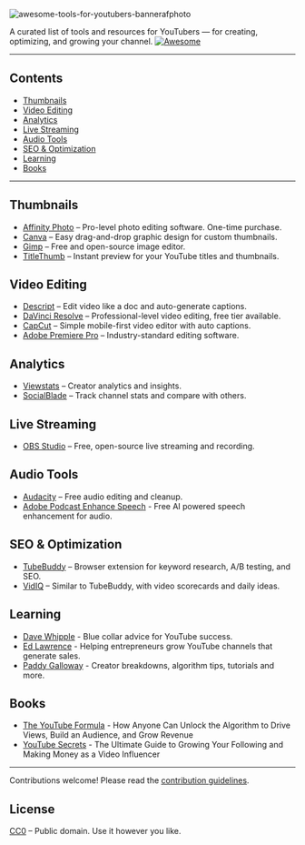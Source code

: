 ![awesome-tools-for-youtubers-bannerafphoto](https://github.com/user-attachments/assets/7931ceb6-272f-4ece-a578-16058a5eea7c)

A curated list of tools and resources for YouTubers — for creating, optimizing, and growing your channel. [![Awesome](https://awesome.re/badge.svg)](https://awesome.re)

---

## Contents

- [Thumbnails](#thumbnails)
- [Video Editing](#video-editing)
- [Analytics](#analytics)
- [Live Streaming](#live-streaming)
- [Audio Tools](#audio-tools)
- [SEO & Optimization](#seo--optimization)
- [Learning](#learning)
- [Books](#books)

---

## Thumbnails

- [Affinity Photo](https://affinity.serif.com/en-us/photo/) – Pro-level photo editing software. One-time purchase.
- [Canva](https://www.canva.com/) – Easy drag-and-drop graphic design for custom thumbnails.
- [Gimp](https://www.gimp.org/) – Free and open-source image editor.
- [TitleThumb](https://titlethumb.com/) – Instant preview for your YouTube titles and thumbnails.

## Video Editing

- [Descript](https://www.descript.com/) – Edit video like a doc and auto-generate captions.
- [DaVinci Resolve](https://www.blackmagicdesign.com/products/davinciresolve/) – Professional-level video editing, free tier available.
- [CapCut](https://www.capcut.com/) – Simple mobile-first video editor with auto captions.
- [Adobe Premiere Pro](https://www.adobe.com/products/premiere.html) – Industry-standard editing software.

## Analytics

- [Viewstats](https://viewstats.io/) – Creator analytics and insights.
- [SocialBlade](https://socialblade.com/) – Track channel stats and compare with others.

## Live Streaming

- [OBS Studio](https://obsproject.com/) – Free, open-source live streaming and recording.

## Audio Tools

- [Audacity](https://www.audacityteam.org/) – Free audio editing and cleanup.
- [Adobe Podcast Enhance Speech](https://podcast.adobe.com/en/enhance) - Free AI powered speech enhancement for audio.

## SEO & Optimization

- [TubeBuddy](https://www.tubebuddy.com/) – Browser extension for keyword research, A/B testing, and SEO.
- [VidIQ](https://vidiq.com/) – Similar to TubeBuddy, with video scorecards and daily ideas.

## Learning

- [Dave Whipple](https://www.youtube.com/@davewhipplevideo) - Blue collar advice for YouTube success.
- [Ed Lawrence](https://www.youtube.com/@ed-lawrence) - Helping entrepreneurs grow YouTube channels that generate sales.
- [Paddy Galloway](https://www.youtube.com/@paddygalloway8780) - Creator breakdowns, algorithm tips, tutorials and more.

## Books

- [The YouTube Formula](https://amzn.to/4nvgiQp) - How Anyone Can Unlock the Algorithm to Drive Views, Build an Audience, and Grow Revenue
- [YouTube Secrets](https://amzn.to/4kmGBp8) - The Ultimate Guide to Growing Your Following and Making Money as a Video Influencer

---

Contributions welcome! Please read the [contribution guidelines](contributing.md).

## License

[CC0](LICENSE) – Public domain. Use it however you like.
